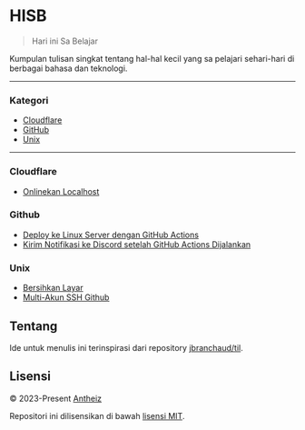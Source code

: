 # HISB

> Hari ini Sa Belajar

Kumpulan tulisan singkat tentang hal-hal kecil yang sa pelajari sehari-hari di berbagai bahasa dan teknologi.

---

### Kategori

* [Cloudflare](#cloudflare)
* [GitHub](#github)
* [Unix](#unix)

---

### Cloudflare

- [Onlinekan Localhost](cloudflare/onlinekan-localhost.md)


### Github

- [Deploy ke Linux Server dengan GitHub Actions](github/deploy-linux-github-actions.md)
- [Kirim Notifikasi ke Discord setelah GitHub Actions Dijalankan](github/setup-discord-notification.md)


### Unix

- [Bersihkan Layar](unix/bersihkan-layar.md)
- [Multi-Akun SSH Github](unix/multi-ssh-keys.md) 

## Tentang

Ide untuk menulis ini terinspirasi dari repository
[jbranchaud/til](https://github.com/jbranchaud/til).

## Lisensi

&copy; 2023-Present [Antheiz](https://github.com/antheiz)

Repositori ini dilisensikan di bawah [lisensi MIT](LICENSE).
